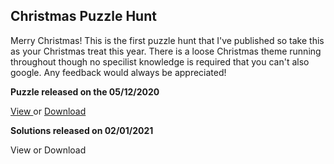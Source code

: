 ## Christmas Puzzle Hunt

Merry Christmas! This is the first puzzle hunt that I've published so take this as your Christmas treat this year. There is a loose Christmas theme running throughout though no specilist knowledge is required that you can't also google. Any feedback would always be appreciated! 

**Puzzle released on the 05/12/2020**

<a href="./20201205_Christmas.pdf" target="_top"> View </a> or <a href="./20201205_Christmas.pdf" download="20201205_Christmas"> Download </a>

**Solutions released on 02/01/2021**

View or Download 

